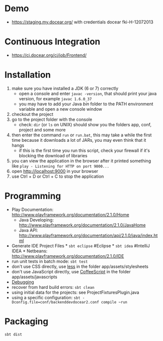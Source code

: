 # Demo
* https://staging.my.docear.org/ with credentials docear fki-H-12072013


# Continuous Integration
* https://ci.docear.org/ci/job/Frontend/

# Installation 
1. make sure you have installed a JDK (6 or 7) correctly
    * open a console and enter `javac -version`, that should print your java version, for example `javac 1.6.0_37`
    * you may have to add your Java *bin* folder to the PATH environment variable and open a new console window
1. checkout the project
1. go to the project folder with the console
    * check: `dir` (or `ls` on UNIX) should show you the folders app, conf, project and some more
1. then enter the command `run` or `run.bat`, this may take a while the first time because it downloads a lot of JARs, you may even think that it hangs
    * if this is the first time you run this script, check your firewall if it's blocking the download of libraries
1. you can view the application in the browser after it printed something like `play - Listening for HTTP on port 9000...`
1. open [http://localhost:9000](http://localhost:9000) in your browser
1. use Ctrl + D or Ctrl + C to stop the application

# Programming
* Play Documentation: http://www.playframework.org/documentation/2.1.0/Home
    * Java Developing: http://www.playframework.org/documentation/2.1.0/JavaHome
    * Java API: http://www.playframework.org/documentation/api/2.1.0/java/index.html
* Generate IDE Project Files
      * `sbt eclipse` #Eclipse
      * `sbt idea` #IntelliJ IDEA
      * Netbeans: http://www.playframework.org/documentation/2.1.0/IDE
* run unit tests in batch mode: `sbt test`
* don't use CSS directly, use [less](http://lesscss.org/) in the folder app/assets/stylesheets
* don't use JavaScript directly, use [CoffeeScript](http://coffeescript.org/) in the folder app/assets/javascripts
* [Debugging](https://github.com/Docear/HTW-Frontend/blob/master/dev-doc/debug.md)
* recover from hard build errors: `sbt clean`
* using initial data for the projects: see ProjectFixturesPlugin.java
* using a specific configuration: `sbt -Dconfig.file=conf/backenddevdocear2.conf compile ~run`

# Packaging
`sbt dist`
